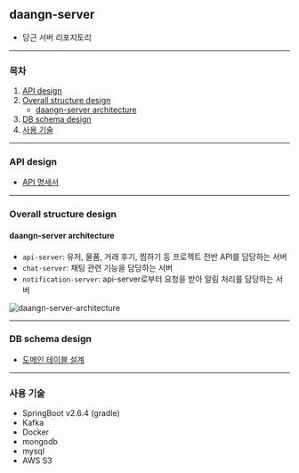 ## daangn-server

- 당근 서버 리포지토리

---

### 목차

1. [API design](#api-design)
1. [Overall structure design](#overall-structure-design)
    - [daangn-server architecture](#daangn-server-architecture)
1. [DB schema design](#db-schema-design)
1. [사용 기술](#사용-기술)

---

### API design

- [API 명세서](https://github.com/daangn-daangn/daangn-server/wiki/API-%EB%AA%85%EC%84%B8)

---

### Overall structure design

#### daangn-server architecture

- `api-server`: 유저, 물품, 거래 후기, 찜하기 등 프로젝트 전반 API를 담당하는 서버 
- `chat-server`: 채팅 관련 기능을 담당하는 서버
- `notification-server`: api-server로부터 요청을 받아 알림 처리를 담당하는 서버 

![daangn-server-architecture](https://user-images.githubusercontent.com/75410527/175794800-5288cc4f-7ace-49ff-b4e3-a05ddc20c957.jpeg)

---

### DB schema design

- [도메인 테이블 설계](https://www.erdcloud.com/d/P8RnfxxgZsHJvhJDb)

---

### 사용 기술

- SpringBoot v2.6.4 (gradle)
- Kafka
- Docker
- mongodb
- mysql
- AWS S3
